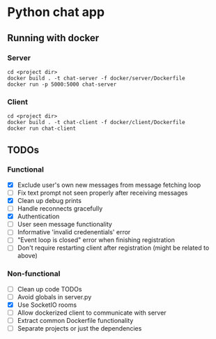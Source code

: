 # Python chat app

## Running with docker

### Server
```
cd <project dir>
docker build . -t chat-server -f docker/server/Dockerfile
docker run -p 5000:5000 chat-server
```

### Client
```
cd <project dir>
docker build . -t chat-client -f docker/client/Dockerfile
docker run chat-client
```

## TODOs
### Functional
- [X] Exclude user's own new messages from message fetching loop
- [ ] Fix text prompt not seen properly after receiving messages
- [X] Clean up debug prints
- [ ] Handle reconnects gracefully
- [X] Authentication
- [ ] User seen message functionality
- [ ] Informative 'invalid credenentials' error
- [ ] "Event loop is closed" error when finishing registration
- [ ] Don't require restarting client after registration (might be related to above)

### Non-functional
- [ ] Clean up code TODOs
- [ ] Avoid globals in server.py
- [X] Use SocketIO rooms
- [ ] Allow dockerized client to communicate with server
- [ ] Extract common Dockerfile functionality
- [ ] Separate projects or just the dependencies
